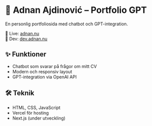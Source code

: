 # 🧠 Adnan Ajdinović – Portfolio GPT

En personlig portfoliosida med chatbot och GPT-integration.

🚀 Live: [adnan.nu](https://adnan.nu)  
🧪 Dev: [dev.adnan.nu](https://dev.adnan.nu)

## ✨ Funktioner
- Chatbot som svarar på frågor om mitt CV
- Modern och responsiv layout
- GPT-integration via OpenAI API

## 🛠️ Teknik
- HTML, CSS, JavaScript
- Vercel för hosting
- Next.js (under utveckling)
